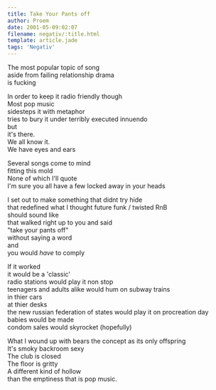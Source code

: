 ```yaml
---
title: Take Your Pants off
author: Proem
date: 2001-05-09:02:07
filename: negativ/:title.html
template: article.jade
tags: 'Negativ'
---	
```

The most popular topic of song  
aside from failing relationship drama  
is fucking  

In order to keep it radio friendly though   
Most pop music  
sidesteps it with metaphor   
tries to bury it under terribly executed innuendo  
but  
it's there.  
We all know it.  
We have eyes and ears  

Several songs come to mind  
fitting this mold  
None of which I'll quote  
I'm sure you all have a few locked away in your heads  

I set out to make something that didnt try hide  
that redefined what I thought future funk / twisted RnB  
should sound like  
that walked right up to you and said  
     "take your pants off"  
without saying a word  
and   
you would _have_ to comply

If it worked  
it would be a 'classic'  
radio stations would play it non stop  
teenagers and adults alike would hum on subway trains  
in thier cars   
at thier desks  
the new russian federation of states would play it on procreation day  
babies would be made  
condom sales would skyrocket (hopefully)  

What I wound up with bears the concept as its only offspring  
It's smoky backroom sexy  
The club is closed  
The floor is gritty  
A different kind of hollow  
than the emptiness that is pop music.  